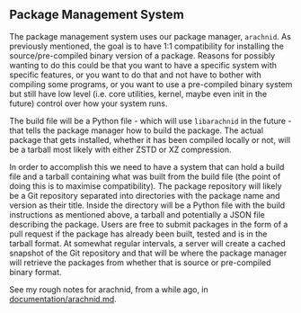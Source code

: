 ## Package Management System

The package management system uses our package manager, `arachnid`. As
previously mentioned, the goal is to have 1:1 compatibility for installing the
source/pre-compiled binary version of a package. Reasons for possibly wanting
to do this could be that you want to have a specific system with specific
features, or you want to do that and not have to bother with compiling some
programs, or you want to use a pre-compiled binary system but still have low
level (i.e. core utilities, kernel, maybe even init in the future) control over
how your system runs.

The build file will be a Python file - which will use `libarachnid` in the
future - that tells the package manager how to build the package. The actual
package that gets installed, whether it has been compiled locally or not, will
be a tarball most likely with either ZSTD or XZ compression.

In order to accomplish this we need to have a system that can hold a build file
and a tarball containing what was built from the build file (the point of doing
this is to maximise compatibility). The package repository will likely be a Git
repository separated into directories with the package name and version as
their title. Inside the directory will be a Python file with the build
instructions as mentioned above, a tarball and potentially a JSON file
describing the package. Users are free to submit packages in the form of a pull
request if the package has already been built, tested and is in the tarball
format. At somewhat regular intervals, a server will create a cached snapshot
of the Git repository and that will be where the package manager will retrieve
the packages from whether that is source or pre-compiled binary format.

See my rough notes for arachnid, from a while ago, in
[documentation/arachnid.md](documentation/arachnid.md).
